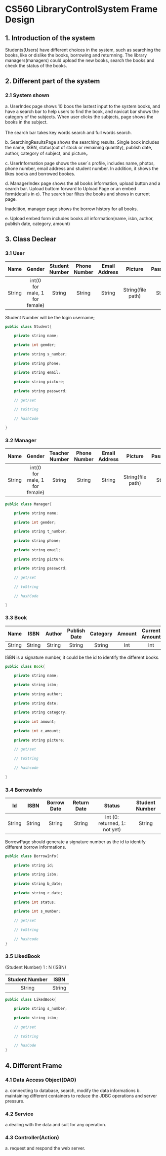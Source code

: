 # CS560 LibraryControlSystem Frame Design

## 1. Introduction of the system

Students(Users) have different choices in the system, such as searching the books, like or dislike the books, borrowing and returnning. 
The library managers(managers) could upload the new books, search the books and check the status of the books.

## 2. Different part of the system

### 2.1 System shown

a. UserIndex page shows 10 boos the lastest input to the system books, and have a search bar to help users to find the book, and navicat bar shows the category of the subjects. When user clicks the subjects, page shows the books in the subject.</br></br>
The search bar takes key words search and full words search.

b. SearchingResultsPage shows the searching results. Single book includes the name, ISBN, status(out of stock or remaining quantity), publish date, author, category of subject, and picture，</br>

c. UserInformation page shows the user`s profile, includes name, photos, phone number, email address and student number. In addition, it shows the likes books and borrowed bookes. </br>

d. ManagerIndex page shows the all books information, upload button and a search bar. Upload buttom forward to Upload Page or an embed form(details in e). The search bar filtes the books and shows in current page.</br>

Inaddition, manager page shows the borrow history for all books.</br>

e. Upload embed form includes books all information(name, isbn, author, publish date, category, amount)

## 3. Class Declear

### 3.1 User

| Name | Gender | Student Number | Phone Number | Email Address | Picture | Password
| :----: | :----: | :----: | :----: | :----: | :----: | :----: |
| String | int(0 for male, 1 for female) | String | String | String | String(file path) | String |

Student Number will be the login username;

``` java
public class Student{

    private string name;
    
    private int gender;
    
    private string s_number;
    
    private string phone;
    
    private string email;
    
    private string picture;
    
    private string password;
    
    // get/set
    
    // toString
    
    // hashCode

}
```

### 3.2 Manager

| Name | Gender | Teacher Number | Phone Number | Email Address | Picture | Password |
| :----: | :----: | :----: | :----: | :----: | :----: | :----: |
| String | int(0 for male, 1 for female) | String | String | String | String(file path) | String |

``` java
public class Manager{

    private string name;
    
    private int gender;
    
    private string t_number;
    
    private string phone;
    
    private string email;
    
    private string picture;
    
    private string password;
    
    // get/set
    
    // toString
    
    // hashCode

}
```

### 3.3 Book

| Name | ISBN | Author | Publish Date | Category | Amount | Current Amount | Picture |
| :----: | :----: | :----: | :----: | :----: | :----: | :----: | :----: |
| String | String | String | String | String | Int | Int | String |

ISBN is a signature number, it could be the id to identify the different books.

```java
public class Book{
    
    private string name;
    
    private string isbn;
    
    private string author;
    
    private string date;
    
    private string category;
    
    private int amount;
    
    private int c_amount;
    
    private string picture;
    
    // get/set
    
    // toString
    
    // hashcode
    
}
```

### 3.4 BorrowInfo 

| Id | ISBN | Borrow Date | Return Date | Status | Student Number |
| :----: | :----: | :----: | :----: | :----: | :----: |
| String | String | String | String | Int (0: returned, 1: not yet) | String |

BorrowPage should generate a signature number as the id to identify different borrow informations.

```java
public class BorrowInfo{
    
    private string id;
    
    private string isbn;
    
    private string b_date;
    
    private string r_date;
    
    private int status;
    
    private int s_number;
    
    // get/set
    
    // toString
    
    // hashcode
}
```

### 3.5 LikedBook

(Student Number) 1 : N (ISBN)

| Student Number | ISBN |
| :----: | :----: |
| String | String |

```java
public class LikedBook{
    
    private string s_number;
    
    private string isbn;
    
    // get/set
    
    // toString
    
    // hasCode
}
```

## 4. Different Frame

### 4.1 Data Access Object(DAO)
a. connecting to database, search, modify the data informations
b. maintaining different containers to reduce the JDBC operations and server pressure.

### 4.2 Service
a.dealing with the data and suit for any operation.

### 4.3 Controller(Action)
a. request and respond the web server.



